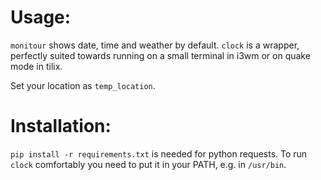 # Usage:
`monitour` shows date, time and weather by default. `clock` is a wrapper, perfectly suited towards running on a small terminal in i3wm or on quake mode in tilix.

Set your location as `temp_location`.

# Installation:
`pip install -r requirements.txt` is needed for python requests.
To run `clock` comfortably you need to put it in your PATH, e.g. in `/usr/bin`.
